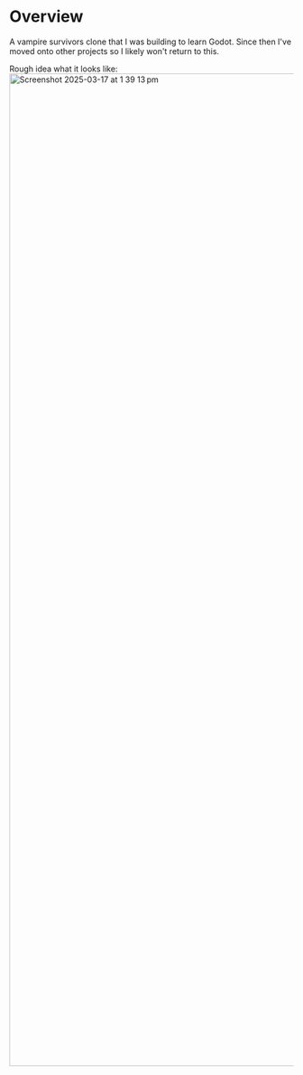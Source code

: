 # Overview
A vampire survivors clone that I was building to learn Godot.
Since then I've moved onto other projects so I likely won't return to this.

Rough idea what it looks like:
<img width="1758" alt="Screenshot 2025-03-17 at 1 39 13 pm" src="https://github.com/user-attachments/assets/a31e6e6a-0559-447e-8979-61a72d7fc570" />
